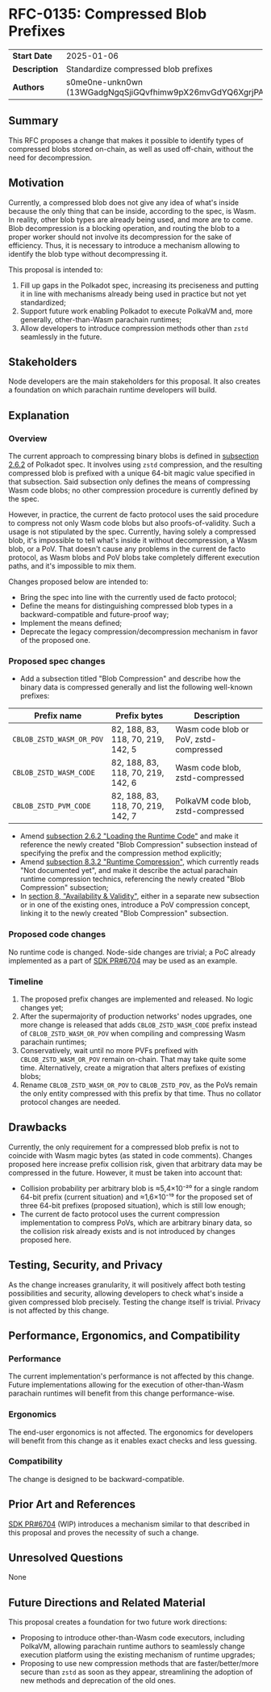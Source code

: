 # RFC-0135: Compressed Blob Prefixes

|                 |                                                                    |
| --------------- | ------------------------------------------------------------------ |
| **Start Date**  | 2025-01-06 |
| **Description** | Standardize compressed blob prefixes |
| **Authors**     | s0me0ne-unkn0wn (13WGadgNgqSjiGQvfhimw9pX26mvGdYQ6XgrjPANSEDRoGMt) |

## Summary

This RFC proposes a change that makes it possible to identify types of compressed blobs stored on-chain, as well as used off-chain, without the need for decompression.

## Motivation

Currently, a compressed blob does not give any idea of what's inside because the only thing that can be inside, according to the spec, is Wasm. In reality, other blob types are already being used, and more are to come. Blob decompression is a blocking operation, and routing the blob to a proper worker should not involve its decompression for the sake of efficiency. Thus, it is necessary to introduce a mechanism allowing to identify the blob type without decompressing it.

This proposal is intended to:
1. Fill up gaps in the Polkadot spec, increasing its preciseness and putting it in line with mechanisms already being used in practice but not yet standardized;
2. Support future work enabling Polkadot to execute PolkaVM and, more generally, other-than-Wasm parachain runtimes;
3. Allow developers to introduce compression methods other than `zstd` seamlessly in the future.

## Stakeholders

Node developers are the main stakeholders for this proposal. It also creates a foundation on which parachain runtime developers will build.

## Explanation

### Overview

The current approach to compressing binary blobs is defined in [subsection 2.6.2](https://spec.polkadot.network/chap-state#sect-loading-runtime-code) of Polkadot spec. It involves using `zstd` compression, and the resulting compressed blob is prefixed with a unique 64-bit magic value specified in that subsection. Said subsection only defines the means of compressing Wasm code blobs; no other compression procedure is currently defined by the spec.

However, in practice, the current de facto protocol uses the said procedure to compress not only Wasm code blobs but also proofs-of-validity. Such a usage is not stipulated by the spec. Currently, having solely a compressed blob, it's impossible to tell what's inside it without decompression, a Wasm blob, or a PoV. That doesn't cause any problems in the current de facto protocol, as Wasm blobs and PoV blobs take completely different execution paths, and it's impossible to mix them.

Changes proposed below are intended to:
* Bring the spec into line with the currently used de facto protocol;
* Define the means for distinguishing compressed blob types in a backward-compatible and future-proof way;
* Implement the means defined;
* Deprecate the legacy compression/decompression mechanism in favor of the proposed one.

### Proposed spec changes

* Add a subsection titled "Blob Compression" and describe how the binary data is compressed generally and list the following well-known prefixes:

| Prefix name | Prefix bytes | Description |
| -- | -- | -- |
| `CBLOB_ZSTD_WASM_OR_POV` | 82, 188, 83, 118, 70, 219, 142, 5 | Wasm code blob or PoV, zstd-compressed |
| `CBLOB_ZSTD_WASM_CODE`   | 82, 188, 83, 118, 70, 219, 142, 6 | Wasm code blob, zstd-compressed        |
| `CBLOB_ZSTD_PVM_CODE`    | 82, 188, 83, 118, 70, 219, 142, 7 | PolkaVM code blob, zstd-compressed     |

* Amend [subsection 2.6.2 "Loading the Runtime Code"](https://spec.polkadot.network/chap-state#sect-loading-runtime-code) and make it reference the newly created "Blob Compression" subsection instead of specifying the prefix and the compression method explicitly;
* Amend [subsection 8.3.2 "Runtime Compression"](https://spec.polkadot.network/chapter-anv#sect-runtime-compression), which currently reads "Not documented yet", and make it describe the actual parachain runtime compression technics, referencing the newly created  "Blob Compression" subsection;
* In [section 8, "Availability & Validity"](https://spec.polkadot.network/chapter-anv), either in a separate new subsection or in one of the existing ones, introduce a PoV compression concept, linking it to the newly created "Blob Compression" subsection.

### Proposed code changes

No runtime code is changed. Node-side changes are trivial; a PoC already implemented as a part of [SDK PR#6704](https://github.com/paritytech/polkadot-sdk/pull/6704) may be used as an example.

### Timeline

1. The proposed prefix changes are implemented and released. No logic changes yet;
2. After the supermajority of production networks' nodes upgrades, one more change is released that adds `CBLOB_ZSTD_WASM_CODE` prefix instead of `CBLOB_ZSTD_WASM_OR_POV` when compiling and compressing Wasm parachain runtimes;
3. Conservatively, wait until no more PVFs prefixed with `CBLOB_ZSTD_WASM_OR_POV` remain on-chain. That may take quite some time. Alternatively, create a migration that alters prefixes of existing blobs;
4. Rename `CBLOB_ZSTD_WASM_OR_POV` to `CBLOB_ZSTD_POV`, as the PoVs remain the only entity compressed with this prefix by that time. Thus no collator protocol changes are needed.

## Drawbacks

Currently, the only requirement for a compressed blob prefix is not to coincide with Wasm magic bytes (as stated in code comments). Changes proposed here increase prefix collision risk, given that arbitrary data may be compressed in the future. However, it must be taken into account that:
* Collision probability per arbitrary blob is ≈5,4×10⁻²⁰ for a single random 64-bit prefix (current situation) and ≈1,6×10⁻¹⁹ for the proposed set of three 64-bit prefixes (proposed situation), which is still low enough;
* The current de facto protocol uses the current compression implementation to compress PoVs, which are arbitrary binary data, so the collision risk already exists and is not introduced by changes proposed here.

## Testing, Security, and Privacy

As the change increases granularity, it will positively affect both testing possibilities and security, allowing developers to check what's inside a given compressed blob precisely. Testing the change itself is trivial. Privacy is not affected by this change.

## Performance, Ergonomics, and Compatibility

### Performance

The current implementation's performance is not affected by this change. Future implementations allowing for the execution of other-than-Wasm parachain runtimes will benefit from this change performance-wise.

### Ergonomics

The end-user ergonomics is not affected. The ergonomics for developers will benefit from this change as it enables exact checks and less guessing.

### Compatibility

The change is designed to be backward-compatible. 

## Prior Art and References

[SDK PR#6704](https://github.com/paritytech/polkadot-sdk/pull/6704) (WIP) introduces a mechanism similar to that described in this proposal and proves the necessity of such a change.

## Unresolved Questions

None

## Future Directions and Related Material

This proposal creates a foundation for two future work directions:
* Proposing to introduce other-than-Wasm code executors, including PolkaVM, allowing parachain runtime authors to seamlessly change execution platform using the existing mechanism of runtime upgrades;
* Proposing to use new compression methods that are faster/better/more secure than `zstd` as soon as they appear, streamlining the adoption of new methods and deprecation of the old ones.
